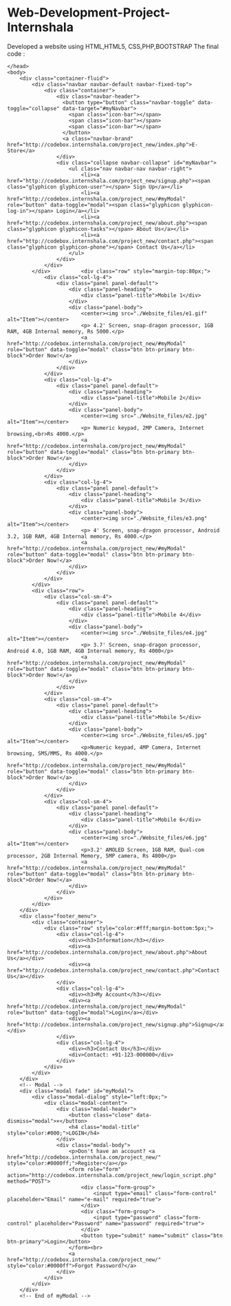 # Web-Development-Project-Internshala
Developed a website using HTML,HTML5, CSS,PHP,BOOTSTRAP
 The final code :
 
 
 
 
 <!DOCTYPE html>
<!-- saved from url=(0043)http://codebox.internshala.com/project_new/ -->
<html lang="en"><head><meta http-equiv="Content-Type" content="text/html; charset=UTF-8">
		<title>Welcome</title>
		<link href="./Website_files/bootstrap.min.css" rel="stylesheet">
		<link rel="stylesheet" href="./Website_files/bootstrap.min(1).css">
		<script src="./Website_files/jquery.min.js.download"></script>
		<script src="./Website_files/bootstrap.min.js.download"></script>
		<link rel="stylesheet" href="./Website_files/index.css" type="text/css">
		<meta name="viewport" content="width=device-width, initial-scale=1">
		
	</head>
	<body>
		<div class="container-fluid">
			<div class="navbar navbar-default navbar-fixed-top">
				<div class="container">
					<div class="navbar-header">
					  <button type="button" class="navbar-toggle" data-toggle="collapse" data-target="#myNavbar">
						<span class="icon-bar"></span>
						<span class="icon-bar"></span>
						<span class="icon-bar"></span>                        
					  </button>
					  <a class="navbar-brand" href="http://codebox.internshala.com/project_new/index.php">E- Store</a>
					</div>
					<div class="collapse navbar-collapse" id="myNavbar">
						<ul class="nav navbar-nav navbar-right">
							<li><a href="http://codebox.internshala.com/project_new/signup.php"><span class="glyphicon glyphicon-user"></span> Sign Up</a></li>
							<li><a href="http://codebox.internshala.com/project_new/#myModal" role="button" data-toggle="modal"><span class="glyphicon glyphicon-log-in"></span> Login</a></li>
							<li><a href="http://codebox.internshala.com/project_new/about.php"><span class="glyphicon glyphicon-tasks"></span> About Us</a></li>
							<li><a href="http://codebox.internshala.com/project_new/contact.php"><span class="glyphicon glyphicon-phone"></span> Contact Us</a></li>
						</ul>
					</div>
				</div>
			</div>			<div class="row" style="margin-top:80px;">
				<div class="col-lg-4">
					<div class="panel panel-default">
						<div class="panel-heading">
							<div class="panel-title">Mobile 1</div>
						</div>
						<div class="panel-body">
							<center><img src="./Website_files/e1.gif" alt="Item"></center>
							<p> 4.2' Screen, snap-dragon processor, 1GB RAM, 4GB Internal memory, Rs 5000.</p>
							<a href="http://codebox.internshala.com/project_new/#myModal" role="button" data-toggle="modal" class="btn btn-primary btn-block">Order Now!</a>
						</div>
					</div>
				</div>
				<div class="col-lg-4">
					<div class="panel panel-default">
						<div class="panel-heading">
							<div class="panel-title">Mobile 2</div>
						</div>
						<div class="panel-body">
							<center><img src="./Website_files/e2.jpg" alt="Item"></center>
							<p> Numeric keypad, 2MP Camera, Internet browsing,<br>Rs 4000.</p>
							<a href="http://codebox.internshala.com/project_new/#myModal" role="button" data-toggle="modal" class="btn btn-primary btn-block">Order Now!</a>
						</div>
					</div>
				</div>
				<div class="col-lg-4">
					<div class="panel panel-default">
						<div class="panel-heading">
							<div class="panel-title">Mobile 3</div>
						</div>
						<div class="panel-body">
							<center><img src="./Website_files/e3.png" alt="Item"></center>
							<p> 4' Screen, snap-dragon processor, Android 3.2, 1GB RAM, 4GB Internal memory, Rs 4000.</p>
							<a href="http://codebox.internshala.com/project_new/#myModal" role="button" data-toggle="modal" class="btn btn-primary btn-block">Order Now!</a>
						</div>
					</div>
				</div>
			</div>
			<div class="row">
				<div class="col-sm-4">
					<div class="panel panel-default">
						<div class="panel-heading">
							<div class="panel-title">Mobile 4</div>
						</div>
						<div class="panel-body">
							<center><img src="./Website_files/e4.jpg" alt="Item"></center>
							<p> 3.7' Screen, snap-dragon processor, Android 4.0, 1GB RAM, 4GB Internal memory, Rs 4000</p>
							<a href="http://codebox.internshala.com/project_new/#myModal" role="button" data-toggle="modal" class="btn btn-primary btn-block">Order Now!</a>
						</div>
					</div>
				</div>
				<div class="col-sm-4">
					<div class="panel panel-default">
						<div class="panel-heading">
							<div class="panel-title">Mobile 5</div>
						</div>
						<div class="panel-body">
							<center><img src="./Website_files/e5.jpg" alt="Item"></center>
							<p>Numeric keypad, 4MP Camera, Internet browsing, SMS/MMS, Rs 4000.</p>
							<a href="http://codebox.internshala.com/project_new/#myModal" role="button" data-toggle="modal" class="btn btn-primary btn-block">Order Now!</a>
						</div>
					</div>
				</div>
				<div class="col-sm-4">
					<div class="panel panel-default">
						<div class="panel-heading">
							<div class="panel-title">Mobile 6</div>
						</div>
						<div class="panel-body">
							<center><img src="./Website_files/e6.jpg" alt="Item"></center>
							<p>3.2' AMOLED Screen, 1GB RAM, Qual-com processor, 2GB Internal Memory, 5MP camera, Rs 4000</p>
							<a href="http://codebox.internshala.com/project_new/#myModal" role="button" data-toggle="modal" class="btn btn-primary btn-block">Order Now!</a>
						</div>
					</div>
				</div>
			</div>			
		</div>
		<div class="footer_menu">
			<div class="container">
				<div class="row" style="color:#fff;margin-bottom:5px;">
					<div class="col-lg-4">
						<div><h3>Information</h3></div>
						<div><a href="http://codebox.internshala.com/project_new/about.php">About Us</a></div>
						<div><a href="http://codebox.internshala.com/project_new/contact.php">Contact Us</a></div>
					</div>
					<div class="col-lg-4">
						<div><h3>My Account</h3></div>
						<div><a href="http://codebox.internshala.com/project_new/#myModal" role="button" data-toggle="modal">Login</a></div>
						<div><a href="http://codebox.internshala.com/project_new/signup.php">Signup</a></div>
					</div>
					<div class="col-lg-4">
						<div><h3>Contact Us</h3></div>
						<div>Contact: +91-123-000000</div>
					</div>
				</div>
			</div>
		</div>
		<!-- Modal -->
		<div class="modal fade" id="myModal">
			<div class="modal-dialog" style="left:0px;">
				<div class="modal-content">
					<div class="modal-header">
						<button class="close" data-dismiss="modal">×</button>
						<h4 class="modal-title" style="color:#000;">LOGIN</h4>
					</div>
					<div class="modal-body">
						<p>Don't have an account? <a href="http://codebox.internshala.com/project_new/" style="color:#0000ff;">Register</a></p>
						<form role="form" action="http://codebox.internshala.com/project_new/login_script.php" method="POST">
							<div class="form-group">
								<input type="email" class="form-control" placeholder="Email" name="e-mail" required="true">
							</div>
							<div class="form-group">
								<input type="password" class="form-control" placeholder="Password" name="password" required="true">
							</div>
						    <button type="submit" name="submit" class="btn btn-primary">Login</button>
						</form><br>
						<a href="http://codebox.internshala.com/project_new/" style="color:#0000ff">Forgot Password?</a>
					</div>
				</div>
			</div>
		</div>
		<!-- End of myModal -->	
</body></html>
